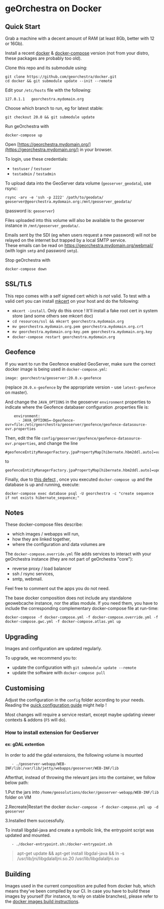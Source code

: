 # geOrchestra on Docker

## Quick Start

Grab a machine with a decent amount of RAM (at least 8Gb, better with 12 or 16Gb).

Install a recent [docker](https://docs.docker.com/engine/installation/) & [docker-compose](https://docs.docker.com/compose/install/) version (not from your distro, these packages are probably too old).

Clone this repo and its submodule using:
```
git clone https://github.com/georchestra/docker.git
cd docker && git submodule update --init --remote
```

Edit your `/etc/hosts` file with the following:
```
127.0.1.1	georchestra.mydomain.org
```

Choose which branch to run, eg for latest stable:
```
git checkout 20.0 && git submodule update
```

Run geOrchestra with
```
docker-compose up
```

Open [https://georchestra.mydomain.org/](https://georchestra.mydomain.org/) in your browser.

To login, use these credentials:
 * `testuser` / `testuser`
 * `testadmin` / `testadmin`

To upload data into the GeoServer data volume (`geoserver_geodata`), use rsync:
```
rsync -arv -e 'ssh -p 2222' /path/to/geodata/ geoserver@georchestra.mydomain.org:/mnt/geoserver_geodata/
```
(password is: `geoserver`)

Files uploaded into this volume will also be available to the geoserver instance in `/mnt/geoserver_geodata/`.

Emails sent by the SDI (eg when users request a new password) will not be relayed on the internet but trapped by a local SMTP service.  
These emails can be read on https://georchestra.mydomain.org/webmail/ (with login `smtp` and password `smtp`).

Stop geOrchestra with
```
docker-compose down
```

## SSL/TLS

This repo comes with a self signed cert which is _not_ valid. To test with a valid cert you can
install [mkcert](https://github.com/FiloSottile/mkcert) on your host and do the following:

* `mkcert -install`. Only do this once ! It'll install a fake root cert in system store (and some
  others see mkcert doc)
* `cd resources/ssl && mkcert georchestra.mydomain.org`
* `mv georchestra.mydomain.org.pem georchestra.mydomain.org.crt`
* `mv georchestra.mydomain.org-key.pem georchestra.mydomain.org.key`
* `docker-compose restart georchestra.mydomain.org`

## Geofence

If you want to run the Geofence enabled GeoServer, make sure the correct docker image is being used in `docker-compose.yml`:

```
image: georchestra/geoserver:20.0.x-geofence
```
(replace `20.0.x-geofence` by the appropriate version - use `latest-geofence` on master).

And change the `JAVA_OPTIONS` in the geoserver `environment` properties to indicate where the Geofence databaser configuration .properties file is:

```
    environment:
      - JAVA_OPTIONS=-Dgeofence-ovr=file:/etc/georchestra/geoserver/geofence/geofence-datasource-ovr.properties
```


Then, edit the file `config/geoserver/geofence/geofence-datasource-ovr.properties`, and change the line

```
#geofenceEntityManagerFactory.jpaPropertyMap[hibernate.hbm2ddl.auto]=validate
```
to 
```
geofenceEntityManagerFactory.jpaPropertyMap[hibernate.hbm2ddl.auto]=update
```

Finally, due to [this defect](https://github.com/georchestra/georchestra/issues/2620) , once you executed `docker-compose up` and the database is up and running, execute:

```
docker-compose exec database psql -U georchestra -c "create sequence if not exists hibernate_sequence;"
```


## Notes

These docker-compose files describe:
 * which images / webapps will run,
 * how they are linked together,
 * where the configuration and data volumes are

The `docker-compose.override.yml` file adds services to interact with your geOrchestra instance (they are not part of geOrchestra "core"):
 * reverse proxy / load balancer
 * ssh / rsync services,
 * smtp, webmail.

Feel free to comment out the apps you do not need.

The base docker composition does not include any standalone geowebcache instance, nor the atlas module.
If you need them, you have to include the corresponding complementary docker-compose file at run-time:
```
docker-compose -f docker-compose.yml -f docker-compose.override.yml -f docker-compose.gwc.yml -f docker-compose.atlas.yml up
```

## Upgrading

Images and configuration are updated regularly.

To upgrade, we recommend you to:
 * update the configuration with `git submodule update --remote`
 * update the software with `docker-compose pull`


## Customising

Adjust the configuration in the `config` folder according to your needs.
Reading the [quick configuration guide](https://github.com/georchestra/datadir/blob/docker-master/README.md) might help !

Most changes will require a service restart, except maybe updating viewer contexts & addons (`F5` will do).

### How to install extension for GeoServer
#### ex: gDAL extention

In order to add the gdal extensions, the following volume is mounted

       - ./geoserver-webapp/WEB-INF/lib:/var/lib/jetty/webapps/geoserver/WEB-INF/lib
       
Afterthat, instead of throwing the relevant jars into the container, we follow below path:

1.Put the jars into `/home/geosolutions/docker/geoserver-webapp/WEB-INF/lib` folder on VM

2.Recreate|Restart the docker `docker-compose -f docker-compose.yml up -d geoserver `

3.Installed them successfully.       
       
To install libgdal-java and create a symbolic link, the entrypoint script was updated and mounted.

       - ./docker-entrypoint.sh:/docker-entrypoint.sh
   > apt-get update &&
apt-get install libgdal-java &&
ln -s /usr/lib/jni/libgdalalljni.so.20 /usr/lib/libgdalalljni.so    
       

## Building

Images used in the current composition are pulled from docker hub, which means they've been compiled by our CI.
In case you have to build these images by yourself (for instance, to rely on stable branches), please refer to the [docker images build instructions](https://github.com/georchestra/georchestra/blob/master/docker/README.md).
